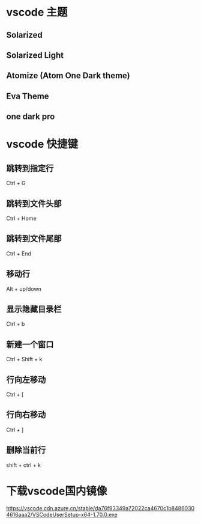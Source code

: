 

# vscode 主题

## Solarized

## Solarized Light 

## Atomize (Atom One Dark theme)

## Eva Theme



## one dark pro 

# vscode 快捷键

##  跳转到指定行

Ctrl + G

## 跳转到文件头部

Ctrl + Home

## 跳转到文件尾部

Ctrl + End

## 移动行

Alt + up/down

## 显示隐藏目录栏

Ctrl + b

## 新建一个窗口

Ctrl + Shift + k

## 行向左移动

Ctrl + [

## 行向右移动

Ctrl + ]

## 删除当前行

shift + ctrl +  k





# 下载vscode国内镜像

https://vscode.cdn.azure.cn/stable/da76f93349a72022ca4670c1b84860304616aaa2/VSCodeUserSetup-x64-1.70.0.exe
